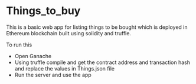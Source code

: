 # Things_to_buy

This is a basic web app for listing things to be bought which is deployed in Ethereum blockchain built using solidity and truffle.

To run this 

- Open Ganache
- Using truffle compile and get the contract address and transaction hash and replace the values in Things.json file 
- Run the server and use the app
